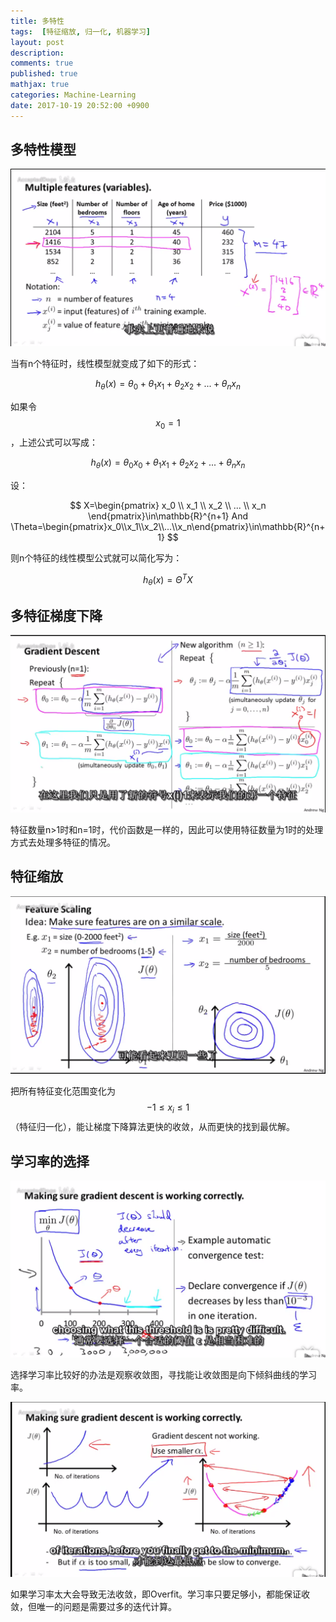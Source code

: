 ```yaml
---
title: 多特性
tags:  [特征缩放, 归一化, 机器学习]
layout: post
description: 
comments: true
published: true
mathjax: true
categories: Machine-Learning
date: 2017-10-19 20:52:00 +0900
---
```


## 多特性模型

[![](/assets/images/ML-4-1-2017-10-19-20-52-46.png)](https://www.bilibili.com/video/av9912938/index_13.html#page=19)

当有n个特征时，线性模型就变成了如下的形式：

$$h_\theta(x)=\theta_0+\theta_1x_1+\theta_2x_2+...+\theta_nx_n$$

如果令$$x_0=1$$，上述公式可以写成：

$$h_\theta(x)=\theta_0x_0+\theta_1x_1+\theta_2x_2+...+\theta_nx_n$$

设：

$$
X=\begin{pmatrix}
x_0 \\ x_1 \\ x_2 \\ ... \\ x_n
\end{pmatrix}\in\mathbb{R}^{n+1}
 And
\Theta=\begin{pmatrix}x_0\\x_1\\x_2\\...\\x_n\end{pmatrix}\in\mathbb{R}^{n+1}
$$

则n个特征的线性模型公式就可以简化写为：

$$
h_\theta(x)=\Theta^TX
$$

## 多特征梯度下降

[![](/assets/images/ML-4-2-2017-10-20-07-48-07.png)](https://www.bilibili.com/video/av9912938/index_13.html#page=20)

特征数量n>1时和n=1时，代价函数是一样的，因此可以使用特征数量为1时的处理方式去处理多特征的情况。

## 特征缩放

[![](/assets/images/ML-4-3-2017-10-20-07-37-23.png)](https://www.bilibili.com/video/av9912938/index_20.html#page=21)

把所有特征变化范围变化为$$-1\leq x_i \leq 1$$（特征归一化），能让梯度下降算法更快的收敛，从而更快的找到最优解。

## 学习率的选择

[![](/assets/images/ML-4-4-2017-10-20-07-59-49.png)](https://www.bilibili.com/video/av9912938/index_20.html#page=22)

选择学习率比较好的办法是观察收敛图，寻找能让收敛图是向下倾斜曲线的学习率。

![](/assets/images/ML-4-4-2017-10-20-08-00-48.png)

如果学习率太大会导致无法收敛，即Overfit。学习率只要足够小，都能保证收敛，但唯一的问题是需要过多的迭代计算。

